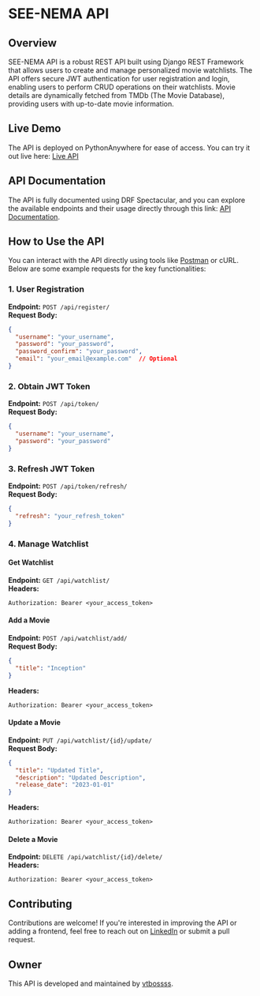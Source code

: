 # SEE-NEMA API

## Overview
SEE-NEMA API is a robust REST API built using Django REST Framework that allows users to create and manage personalized movie watchlists. The API offers secure JWT authentication for user registration and login, enabling users to perform CRUD operations on their watchlists. Movie details are dynamically fetched from TMDb (The Movie Database), providing users with up-to-date movie information.

## Live Demo
The API is deployed on PythonAnywhere for ease of access. You can try it out live here: [Live API](https://seenema.pythonanywhere.com/api/)

## API Documentation
The API is fully documented using DRF Spectacular, and you can explore the available endpoints and their usage directly through this link: [API Documentation](https://seenema.pythonanywhere.com/api/schema/docs/).

## How to Use the API
You can interact with the API directly using tools like [Postman](https://www.postman.com/) or cURL. Below are some example requests for the key functionalities:

### 1. User Registration
**Endpoint:** `POST /api/register/`  
**Request Body:**
```json
{
  "username": "your_username",
  "password": "your_password",
  "password_confirm": "your_password",
  "email": "your_email@example.com"  // Optional
}
```

### 2. Obtain JWT Token
**Endpoint:** `POST /api/token/`  
**Request Body:**
```json
{
  "username": "your_username",
  "password": "your_password"
}
```

### 3. Refresh JWT Token
**Endpoint:** `POST /api/token/refresh/`  
**Request Body:**
```json
{
  "refresh": "your_refresh_token"
}
```

### 4. Manage Watchlist
#### Get Watchlist
**Endpoint:** `GET /api/watchlist/`  
**Headers:**
```
Authorization: Bearer <your_access_token>
```

#### Add a Movie
**Endpoint:** `POST /api/watchlist/add/`  
**Request Body:**
```json
{
  "title": "Inception"
}
```
**Headers:**
```
Authorization: Bearer <your_access_token>
```

#### Update a Movie
**Endpoint:** `PUT /api/watchlist/{id}/update/`  
**Request Body:**
```json
{
  "title": "Updated Title",
  "description": "Updated Description",
  "release_date": "2023-01-01"
}
```
**Headers:**
```
Authorization: Bearer <your_access_token>
```

#### Delete a Movie
**Endpoint:** `DELETE /api/watchlist/{id}/delete/`  
**Headers:**
```
Authorization: Bearer <your_access_token>
```

## Contributing
Contributions are welcome! If you're interested in improving the API or adding a frontend, feel free to reach out on [LinkedIn](https://www.linkedin.com/in/vtbossss/) or submit a pull request.

## Owner
This API is developed and maintained by [vtbossss](https://www.linkedin.com/in/vtbossss/).
